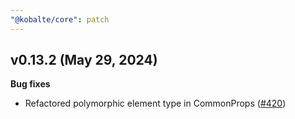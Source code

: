 ```yaml
---
"@kobalte/core": patch
---
```


## v0.13.2 (May 29, 2024)

**Bug fixes**

- Refactored polymorphic element type in CommonProps ([#420](https://github.com/kobaltedev/kobalte/pull/420))
